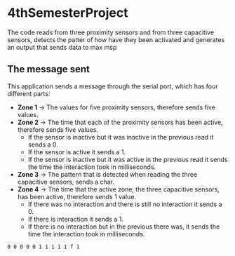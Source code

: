 # 4thSemesterProject
The code reads from three proximity sensors and from three capacitive sensors, detects the patter of how have they been activated and generates an output that sends data to max msp

## The message sent
This application sends a message through the serial port, which has four different parts:
  - **Zone 1** -> The values for five proximity sensors, therefore sends five values.
  - **Zone 2** -> The time that each of the proximity sensors has been active, therefore sends five values.
    - If the sensor is inactive but it was inactive in the previous read it sends a 0.
    - If the sensor is active it sends a 1.
    - If the sensor is inactive but it was active in the previous read it sends the time the interaction took in milliseconds. 
  - **Zone 3** -> The pattern that is detected when reading the three capacitive sensors, sends a char.
  - **Zone 4** -> The time that the active zone, the three capacitive sensors, has been active, therefore sends 1 value.
    - If there was no interaction and there is still no interaction it sends a 0.
    - If there is interaction it sends a 1.
    - If there is no interaction but in the previous there was, it sends the time the interaction took in milliseconds. 

`0 0 0 0 0 1 1 1 1 1 f 1`
